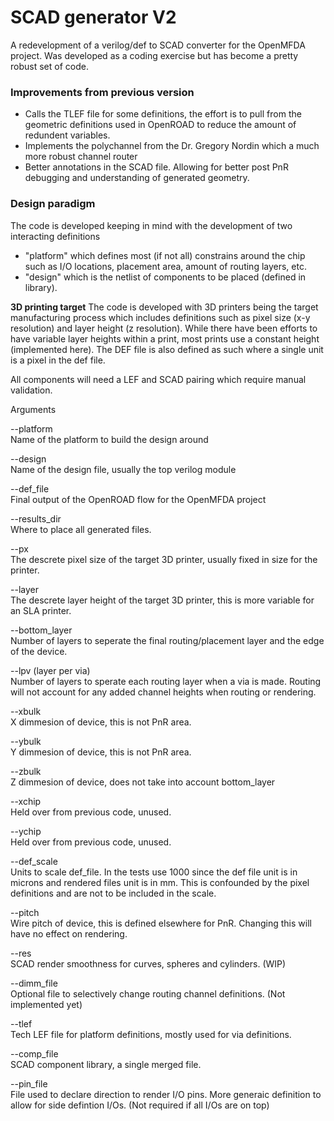 # SCAD generator V2

A redevelopment of a verilog/def to SCAD converter for the OpenMFDA project. Was developed as a coding exercise but has become a pretty robust set of code.

### Improvements from previous version
- Calls the TLEF file for some definitions, the effort is to pull from the geometric definitions used in OpenROAD to reduce the amount of redundent variables.
- Implements the polychannel from the Dr. Gregory Nordin which a much more robust channel router
- Better annotations in the SCAD file. Allowing for better post PnR debugging and understanding of generated geometry.

### Design paradigm
The code is developed keeping in mind with the development of two interacting definitions 
- "platform" which defines most (if not all) constrains around the chip such as I/O locations, placement area, amount of routing layers, etc.
- "design" which is the netlist of components to be placed (defined in library).

**3D printing target**
The code is developed with 3D printers being the target manufacturing process which includes definitions such as pixel size (x-y resolution) and layer height (z resolution). While there have been efforts to have variable layer heights within a print, most prints use a constant height (implemented here). The DEF file is also defined as such where a single unit is a pixel in the def file.

All components will need a LEF and SCAD pairing which require manual validation.

Arguments

--platform \
Name of the platform to build the design around

--design \
Name of the design file, usually the top verilog module

--def_file \
Final output of the OpenROAD flow for the OpenMFDA project

--results_dir \
Where to place all generated files.

--px \
The descrete pixel size of the target 3D printer, usually fixed in size for the printer.

--layer \
The descrete layer height of the target 3D printer, this is more variable for an SLA printer.

--bottom_layer \
Number of layers to seperate the final routing/placement layer and the edge of the device.

--lpv (layer per via) \
Number of layers to sperate each routing layer when a via is made. Routing will not account for any added channel heights when routing or rendering.

--xbulk \
X dimmesion of device, this is not PnR area.

--ybulk \
Y dimmesion of device, this is not PnR area.

--zbulk \
Z dimmesion of device, does not take into account bottom_layer

--xchip \
Held over from previous code, unused.

--ychip \
Held over from previous code, unused.

--def_scale \
Units to scale def_file. In the tests use 1000 since the def file unit is in microns and rendered files unit is in mm. This is confounded by the pixel definitions and are not to be included in the scale.

--pitch \
Wire pitch of device, this is defined elsewhere for PnR. Changing this will have no effect on rendering.

--res \
SCAD render smoothness for curves, spheres and cylinders. (WIP)

--dimm_file \
Optional file to selectively change routing channel definitions. (Not implemented yet)  

--tlef \
Tech LEF file for platform definitions, mostly used for via definitions.

--comp_file \
SCAD component library, a single merged file.

--pin_file \
File used to declare direction to render I/O pins. More generaic definition to allow for side defintion I/Os. (Not required if all I/Os are on top)
